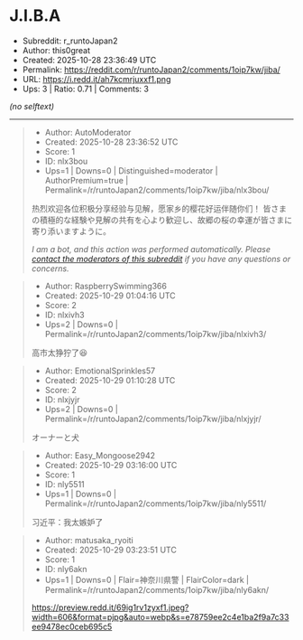 # J.I.B.A

- Subreddit: r_runtoJapan2
- Author: this0great
- Created: 2025-10-28 23:36:49 UTC
- Permalink: https://reddit.com/r/runtoJapan2/comments/1oip7kw/jiba/
- URL: https://i.redd.it/ah7kcmrjuxxf1.png
- Ups: 3 | Ratio: 0.71 | Comments: 3

_(no selftext)_

---

> - Author: AutoModerator
> - Created: 2025-10-28 23:36:52 UTC
> - Score: 1
> - ID: nlx3bou
> - Ups=1 | Downs=0 | Distinguished=moderator | AuthorPremium=true | Permalink=/r/runtoJapan2/comments/1oip7kw/jiba/nlx3bou/
>
> 热烈欢迎各位积极分享经验与见解，愿家乡的樱花好运伴随你们！
> 皆さまの積極的な経験や見解の共有を心より歓迎し、故郷の桜の幸運が皆さまに寄り添いますように。
> 
> *I am a bot, and this action was performed automatically. Please [contact the moderators of this subreddit](/message/compose/?to=/r/runtoJapan2) if you have any questions or concerns.*

> - Author: RaspberrySwimming366
> - Created: 2025-10-29 01:04:16 UTC
> - Score: 2
> - ID: nlxivh3
> - Ups=2 | Downs=0 | Permalink=/r/runtoJapan2/comments/1oip7kw/jiba/nlxivh3/
>
> 高市太狰狞了😆

> - Author: EmotionalSprinkles57
> - Created: 2025-10-29 01:10:28 UTC
> - Score: 2
> - ID: nlxjyjr
> - Ups=2 | Downs=0 | Permalink=/r/runtoJapan2/comments/1oip7kw/jiba/nlxjyjr/
>
> オーナーと犬

> - Author: Easy_Mongoose2942
> - Created: 2025-10-29 03:16:00 UTC
> - Score: 1
> - ID: nly5511
> - Ups=1 | Downs=0 | Permalink=/r/runtoJapan2/comments/1oip7kw/jiba/nly5511/
>
> 习近平：我太嫉妒了

> - Author: matusaka_ryoiti
> - Created: 2025-10-29 03:23:51 UTC
> - Score: 1
> - ID: nly6akn
> - Ups=1 | Downs=0 | Flair=神奈川県警 | FlairColor=dark | Permalink=/r/runtoJapan2/comments/1oip7kw/jiba/nly6akn/
>
> https://preview.redd.it/69ig1rv1zyxf1.jpeg?width=606&format=pjpg&auto=webp&s=e78759ee2c4e1ba2f9a7c33ee9478ec0ceb695c5
